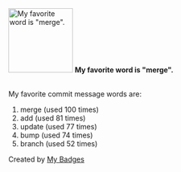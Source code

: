 <img src="https://my-badges.github.io/my-badges/favorite-word.png" alt="My favorite word is &quot;merge&quot;." title="My favorite word is &quot;merge&quot;." width="128">
<strong>My favorite word is &quot;merge&quot;.</strong>
<br><br>

My favorite commit message words are:

1. merge (used 100 times)
2. add (used 81 times)
3. update (used 77 times)
4. bump (used 74 times)
5. branch (used 52 times)


Created by <a href="https://github.com/my-badges/my-badges">My Badges</a>